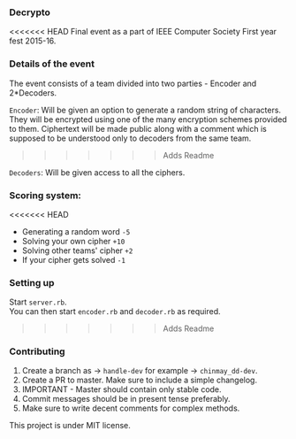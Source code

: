 ### Decrypto
<<<<<<< HEAD
Final event as a part of IEEE Computer Society First year fest 2015-16.

### Details of the event
The event consists of a team divided into two parties - Encoder and 2*Decoders.

`Encoder`: 
Will be given an option to generate a random string of characters. They will be encrypted using one of the many encryption schemes provided to them. Ciphertext will be made public along with a comment which is supposed to be understood only to decoders from the same team.

>>>>>>> Adds Readme

`Decoders`:
Will be given access to all the ciphers.

### Scoring system:

<<<<<<< HEAD
* Generating a random word  `-5`<br>
* Solving your own cipher    `+10`<br>
* Solving other teams' cipher `+2`<br>
* If your cipher gets solved  `-1`<br>

### Setting up
Start `server.rb`.<br>
You can then start `encoder.rb` and `decoder.rb` as required.
>>>>>>> Adds Readme

### Contributing
1. Create a branch as -> `handle-dev` for example -> `chinmay_dd-dev`.
2. Create a PR to master. Make sure to include a simple changelog.
3. IMPORTANT - Master should contain only stable code.
4. Commit messages should be in present tense preferably.
5. Make sure to write decent comments for complex methods.

This project is under MIT license.
